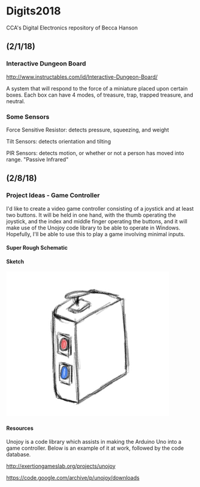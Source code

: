 # Digits2018
CCA's Digital Electronics repository of Becca Hanson

## (2/1/18)

### Interactive Dungeon Board

http://www.instructables.com/id/Interactive-Dungeon-Board/

A system that will respond to the force of a miniature placed upon certain boxes. Each box can have 4 modes, of treasure, trap, trapped treasure, and neutral. 

### Some Sensors

Force Sensitive Resistor: detects pressure, squeezing, and weight 

Tilt Sensors: detects orientation and tilting

PIR Sensors: detects motion, or whether or not a person has moved into range. "Passive Infrared"

## (2/8/18)

### Project Ideas - Game Controller

I'd like to create a video game controller consisting of a joystick and at least two buttons. It will be held in one hand, with the thumb operating the joystick, and the index and middle finger operating the buttons, and it will make use of the Unojoy code library to be able to operate in Windows. Hopefully, I'll be able to use this to play a game involving minimal inputs. 

#### Super Rough Schematic



#### Sketch
<html>
<img src="https://github.com/BeccaHa/Digits2018/blob/master/Drawing.jpg">
</html>

#### Resources

Unojoy is a code library which assists in making the Arduino Uno into a game controller. Below is an example of it at work, followed by the code database.

http://exertiongameslab.org/projects/unojoy

https://code.google.com/archive/p/unojoy/downloads

